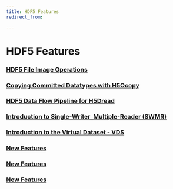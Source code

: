 ```yaml
---
title: HDF5 Features
redirect_from:

---
```


# HDF5 Features

### [HDF5 File Image Operations](feature_docs/file_image_ops.md)
### [Copying Committed Datatypes with H5Ocopy](feature_docs/cp_committed_dt_H5Ocopy.md)
### [HDF5 Data Flow Pipeline for H5Dread](feature_docs/data_flow_pline_H5Dread.md)
### [Introduction to Single-Writer_Multiple-Reader (SWMR)](feature_docs/intro_SWMR.md)
### [Introduction to the Virtual Dataset - VDS](feature_docs/intro_VDS.md)
### [New Features](feature_docs/feature.md)
### [New Features](feature_docs/feature.md)
### [New Features](feature_docs/feature.md)
